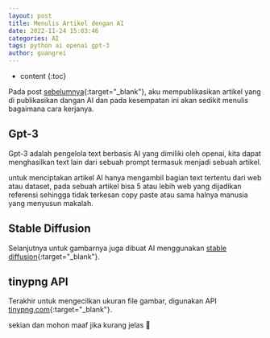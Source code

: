 ```yaml
---
layout: post
title: Menulis Artikel dengan AI
date: 2022-11-24 15:03:46
categories: AI
tags: python ai openai gpt-3
author: guangrei
---
```


* content
{:toc}

Pada post [sebelumnya](/read/2022/11/24/hujan/){:target="_blank"}, aku mempublikasikan artikel yang di publikasikan dangan AI dan pada kesempatan ini akan sedikit menulis bagaimana cara kerjanya.

## Gpt-3

Gpt-3 adalah pengelola text berbasis AI yang dimiliki oleh openai, kita dapat menghasilkan text lain dari sebuah prompt termasuk menjadi sebuah artikel.

untuk menciptakan artikel AI hanya mengambil bagian text tertentu dari web atau dataset, pada sebuah artikel bisa 5 atau lebih web yang dijadikan referensi sehingga tidak terkesan copy paste atau sama halnya manusia yang menyusun makalah.

## Stable Diffusion

Selanjutnya untuk gambarnya juga dibuat AI menggunakan [stable diffusion](https://github.com/CompVis/stable-diffusion){:target="_blank"}.

## tinypng API

Terakhir untuk mengecilkan ukuran file gambar, digunakan API [tinypng.com](https://tinypng.com){:target="_blank"}.

sekian dan mohon maaf jika kurang jelas 🙏

